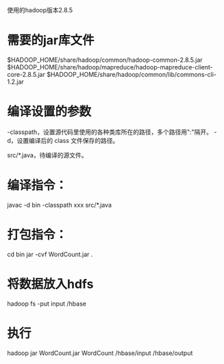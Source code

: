 使用的hadoop版本2.8.5

# 需要的jar库文件

$HADOOP_HOME/share/hadoop/common/hadoop-common-2.8.5.jar
$HADOOP_HOME/share/hadoop/mapreduce/hadoop-mapreduce-client-core-2.8.5.jar
$HADOOP_HOME/share/hadoop/common/lib/commons-cli-1.2.jar

# 编译设置的参数

-classpath，设置源代码里使用的各种类库所在的路径，多个路径用":"隔开。
-d，设置编译后的 class 文件保存的路径。

src/*.java，待编译的源文件。

# 编译指令：

javac -d bin -classpath xxx src/*.java

# 打包指令：

cd bin
jar -cvf WordCount.jar .

# 将数据放入hdfs

hadoop fs -put input /hbase

# 执行

hadoop jar WordCount.jar WordCount /hbase/input /hbase/output
